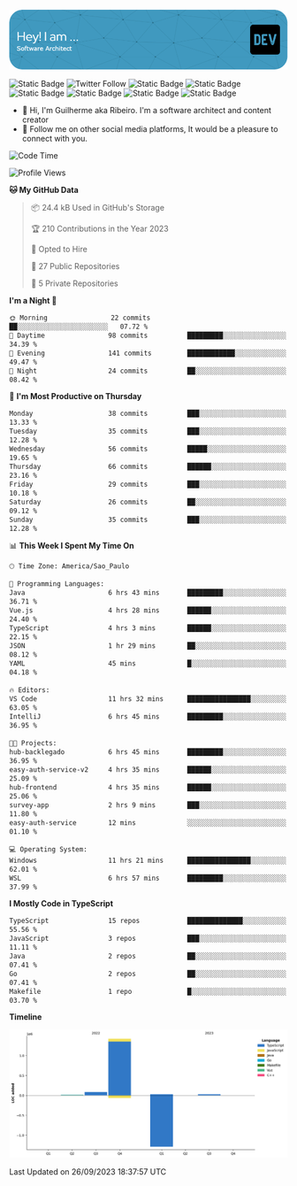 ![Header](./assets/github-header-image.png)

![Static Badge](https://img.shields.io/badge/Software%20Architect-blue)
 ![Twitter Follow](https://img.shields.io/twitter/follow/dev_pkg) ![Static Badge](https://img.shields.io/badge/Java-orange) ![Static Badge](https://img.shields.io/badge/Springboot-green) ![Static Badge](https://img.shields.io/badge/Golang-blue) ![Static Badge](https://img.shields.io/badge/Nodejs-green) ![Static Badge](https://img.shields.io/badge/Javascript-yellow) ![Static Badge](https://img.shields.io/badge/Vuejs-green)

- 👋 Hi, I'm Guilherme aka Ribeiro. I'm a software architect and content creator
- 👀 Follow me on other social media platforms, It would be a pleasure to connect with you.

<!--START_SECTION:waka-->
![Code Time](http://img.shields.io/badge/Code%20Time-159%20hrs%2017%20mins-blue)

![Profile Views](http://img.shields.io/badge/Profile%20Views-0-blue)

**🐱 My GitHub Data** 

> 📦 24.4 kB Used in GitHub's Storage 
 > 
> 🏆 210 Contributions in the Year 2023
 > 
> 💼 Opted to Hire
 > 
> 📜 27 Public Repositories 
 > 
> 🔑 5 Private Repositories 
 > 
**I'm a Night 🦉** 

```text
🌞 Morning                22 commits          ██░░░░░░░░░░░░░░░░░░░░░░░   07.72 % 
🌆 Daytime                98 commits          █████████░░░░░░░░░░░░░░░░   34.39 % 
🌃 Evening                141 commits         ████████████░░░░░░░░░░░░░   49.47 % 
🌙 Night                  24 commits          ██░░░░░░░░░░░░░░░░░░░░░░░   08.42 % 
```
📅 **I'm Most Productive on Thursday** 

```text
Monday                   38 commits          ███░░░░░░░░░░░░░░░░░░░░░░   13.33 % 
Tuesday                  35 commits          ███░░░░░░░░░░░░░░░░░░░░░░   12.28 % 
Wednesday                56 commits          █████░░░░░░░░░░░░░░░░░░░░   19.65 % 
Thursday                 66 commits          ██████░░░░░░░░░░░░░░░░░░░   23.16 % 
Friday                   29 commits          ███░░░░░░░░░░░░░░░░░░░░░░   10.18 % 
Saturday                 26 commits          ██░░░░░░░░░░░░░░░░░░░░░░░   09.12 % 
Sunday                   35 commits          ███░░░░░░░░░░░░░░░░░░░░░░   12.28 % 
```


📊 **This Week I Spent My Time On** 

```text
🕑︎ Time Zone: America/Sao_Paulo

💬 Programming Languages: 
Java                     6 hrs 43 mins       █████████░░░░░░░░░░░░░░░░   36.71 % 
Vue.js                   4 hrs 28 mins       ██████░░░░░░░░░░░░░░░░░░░   24.40 % 
TypeScript               4 hrs 3 mins        ██████░░░░░░░░░░░░░░░░░░░   22.15 % 
JSON                     1 hr 29 mins        ██░░░░░░░░░░░░░░░░░░░░░░░   08.12 % 
YAML                     45 mins             █░░░░░░░░░░░░░░░░░░░░░░░░   04.18 % 

🔥 Editors: 
VS Code                  11 hrs 32 mins      ████████████████░░░░░░░░░   63.05 % 
IntelliJ                 6 hrs 45 mins       █████████░░░░░░░░░░░░░░░░   36.95 % 

🐱‍💻 Projects: 
hub-backlegado           6 hrs 45 mins       █████████░░░░░░░░░░░░░░░░   36.95 % 
easy-auth-service-v2     4 hrs 35 mins       ██████░░░░░░░░░░░░░░░░░░░   25.09 % 
hub-frontend             4 hrs 35 mins       ██████░░░░░░░░░░░░░░░░░░░   25.06 % 
survey-app               2 hrs 9 mins        ███░░░░░░░░░░░░░░░░░░░░░░   11.80 % 
easy-auth-service        12 mins             ░░░░░░░░░░░░░░░░░░░░░░░░░   01.10 % 

💻 Operating System: 
Windows                  11 hrs 21 mins      ████████████████░░░░░░░░░   62.01 % 
WSL                      6 hrs 57 mins       █████████░░░░░░░░░░░░░░░░   37.99 % 
```

**I Mostly Code in TypeScript** 

```text
TypeScript               15 repos            ██████████████░░░░░░░░░░░   55.56 % 
JavaScript               3 repos             ███░░░░░░░░░░░░░░░░░░░░░░   11.11 % 
Java                     2 repos             ██░░░░░░░░░░░░░░░░░░░░░░░   07.41 % 
Go                       2 repos             ██░░░░░░░░░░░░░░░░░░░░░░░   07.41 % 
Makefile                 1 repo              █░░░░░░░░░░░░░░░░░░░░░░░░   03.70 % 
```



**Timeline**

![Lines of Code chart](https://raw.githubusercontent.com/Guilhrib/Guilhrib/main/assets/bar_graph.png)


 Last Updated on 26/09/2023 18:37:57 UTC
<!--END_SECTION:waka-->
